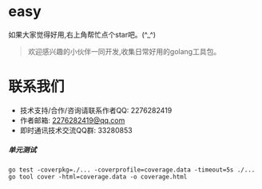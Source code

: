 # easy
如果大家觉得好用,右上角帮忙点个star吧。(^_^)
> 欢迎感兴趣的小伙伴一同开发,收集日常好用的golang工具包。
# 联系我们
- 技术支持/合作/咨询请联系作者QQ: 2276282419
- 作者邮箱: 2276282419@qq.com
- 即时通讯技术交流QQ群: 33280853
##### 单元测试
```
go test -coverpkg=./... -coverprofile=coverage.data -timeout=5s ./...
go tool cover -html=coverage.data -o coverage.html
````